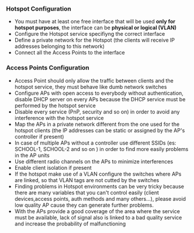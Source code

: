 ### Hotspot Configuration 

* You must have at least one free interface that will be used **only for hotspot purposes**, the interface can be **physical or logical (VLAN)**
* Configure the Hotspot service specifiyng the correct interface
* Define a private network for the Hotspot (the clients will receive IP addresses belonging to this network)
* Connect all the Access Points to the interface 


### Access Points Configuration

* Access Point should only allow the traffic between clients and the hotspot service, they must behave like dumb network switches
* Configure APs with open access to everybody without authentication, disable DHCP server on every APs because the DHCP service must be performed by the hotspot service
* Disable every service (PnP, security and so on) in order to avoid any interference with the hotspot service
* Map the APs in a private network different from the one used for the hotspot clients (the IP addresses can be static or assigned by the AP's controller if present)
* In case of multiple APs without a controller use different SSIDs (es: SCHOOL-1, SCHOOL-2 and so on ) in order to find more easily problems in the AP units
* Use different radio channels on the APs to minimize interferences 
* Enable client isolation if present
* If the hotspot make use of a VLAN configure the switches where APs are linked, so that VLAN tags are not cutted by the switches
* Finding problems in Hotspot environments can be very tricky because there are many variables that you can't control easily (client devices,access points, auth methods and many others...), please avoid low quality AP cause they can generate further problems.
* With the APs provide a good  coverage of the area where the service must be available, lack of signal also is linked to a bad quality service and increase the probability of malfunctioning

